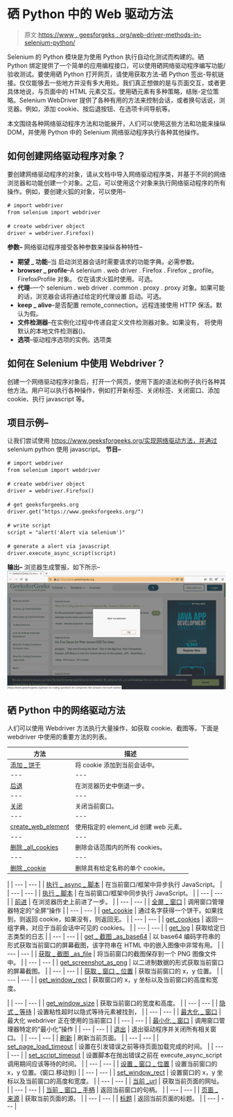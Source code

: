 # 硒 Python 中的 Web 驱动方法

> 原文:[https://www . geesforgeks . org/web-driver-methods-in-selenium-python/](https://www.geeksforgeeks.org/web-driver-methods-in-selenium-python/)

Selenium 的 Python 模块是为使用 Python 执行自动化测试而构建的。硒 Python 绑定提供了一个简单的应用编程接口，可以使用硒网络驱动程序编写功能/验收测试。要使用硒 Python 打开网页，请使用获取方法-硒 Python 签出-导航链接。仅仅能够去一些地方并没有多大用处。我们真正想做的是与页面交互，或者更具体地说，与页面中的 HTML 元素交互。使用硒元素有多种策略，结账-定位策略。Selenium WebDriver 提供了各种有用的方法来控制会话，或者换句话说，浏览器。例如，添加 cookie、按后退按钮、在选项卡间导航等。

本文围绕各种网络驱动程序方法和功能展开，人们可以使用这些方法和功能来操纵 DOM，并使用 Python 中的 Selenium 网络驱动程序执行各种其他操作。

## 如何创建网络驱动程序对象？

要创建网络驱动程序的对象，请从文档中导入网络驱动程序类，并基于不同的网络浏览器和功能创建一个对象。之后，可以使用这个对象来执行网络驱动程序的所有操作。例如，要创建火狐的对象，可以使用–

```
# import webdriver
from selenium import webdriver

# create webdriver object
driver = webdriver.Firefox()

```

**参数–**
网络驱动程序接受各种参数来操纵各种特性–

*   **期望 _ 功能**–当
    启动浏览器会话时需要请求的功能字典。必需参数。
*   **browser _ profile**–A selenium . web driver . Firefox . Firefox _ profile。FirefoxProfile 对象。
    仅在请求火狐时使用。可选。
*   **代理**–一个 selenium . web driver . common . proxy . proxy 对象。如果可能的话，浏览器会话将通过给定的代理设置
    启动。可选。
*   **keep _ alive**–是否配置 remote_connection。远程连接使用
    HTTP 保活。默认为假。
*   **文件检测器**–在实例化过程中传递自定义文件检测器对象。如果没有，
    将使用默认的本地文件检测器()。
*   **选项**–驱动程序选项的实例。选项类

## 如何在 Selenium 中使用 Webdriver？

创建一个网络驱动程序对象后，打开一个网页，使用下面的语法和例子执行各种其他方法。用户可以执行各种操作，例如打开新标签、关闭标签、关闭窗口、添加 cookie、执行 javascript 等。

## 项目示例–

让我们尝试使用 https://www.geeksforgeeks.org/实现网络驱动方法，并通过 selenium python 使用 javascript。
**节目–**

```
# import webdriver
from selenium import webdriver

# create webdriver object
driver = webdriver.Firefox()

# get geeksforgeeks.org
driver.get("https://www.geeksforgeeks.org/")

# write script
script = "alert('Alert via selenium')"

# generate a alert via javascript
driver.execute_async_script(script)
```

**输出–**
浏览器生成警报，如下所示–
![javascript-method-Selenium-Python](img/bcf58af7150b7b6ee6f9c96adaf973d9.png)

## 硒 Python 中的网络驱动方法

人们可以使用 Webdriver 方法执行大量操作，如获取 cookie、截图等。下面是 webdriver 中使用的重要方法的列表。

| 方法 | 描述 |
| --- | --- |
| [添加 _ 饼干](https://www.geeksforgeeks.org/add_cookie-driver-method-selenium-python/) | 将 cookie 添加到当前会话中。 |
| --- | --- |
| [后退](https://www.geeksforgeeks.org/back-driver-method-selenium-python/?ref=rp) | 在浏览器历史中倒退一步。 |
| --- | --- |
| [关闭](https://www.geeksforgeeks.org/close-driver-method-selenium-python/?ref=rp) | 关闭当前窗口。 |
| --- | --- |
| [create_web_element](https://www.geeksforgeeks.org/create_web_element-driver-method-selenium-python/?ref=rp) | 使用指定的 element_id 创建 web 元素。 |
| --- | --- |
| [删除 _all_cookies](https://www.geeksforgeeks.org/delete_all_cookies-driver-method-selenium-python/?ref=rp) | 删除会话范围内的所有 cookies。 |
| --- | --- |
| [删除 _cookie](https://www.geeksforgeeks.org/delete_cookie-driver-method-selenium-python/?ref=rp) | 删除具有给定名称的单个 cookie。

 |
| --- | --- |
| [执行 _ async _ 脚本](https://www.geeksforgeeks.org/execute_async_script-driver-method-selenium-python/) | 在当前窗口/框架中异步执行 JavaScript。 |
| --- | --- |
| [执行 _ 脚本](https://geeksforgeeks.org/execute_script-driver-method-selenium-python/) | 在当前窗口/框架中同步执行 JavaScript。 |
| --- | --- |
| [前进](https://www.geeksforgeeks.org/forward-driver-method-selenium-python/) | 在浏览器历史上前进了一步。 |
| --- | --- |
| [全屏 _ 窗口](https://www.geeksforgeeks.org/fullscreen_window-driver-method-selenium-python/) | 调用窗口管理器特定的“全屏”操作 |
| --- | --- |
| [get_cookie](https://www.geeksforgeeks.org/add_cookie-driver-method-selenium-python/?ref=rp) | 通过名字获得一个饼干。如果找到，则返回 cookie，如果没有，则返回无。 |
| --- | --- |
| [get_cookies](https://www.geeksforgeeks.org/get_cookies-driver-method-selenium-python/?ref=rp) | 返回一组字典，对应于当前会话中可见的 cookies。 |
| --- | --- |
| [get_log](https://www.geeksforgeeks.org/get_log-driver-method-selenium-python/?ref=rp) | 获取给定日志类型的日志 |
| --- | --- |
| [get _ 截图 _as_base64](https://www.geeksforgeeks.org/get_screenshot_as_base64-driver-method-selenium-python/?ref=rp) | 以 base64 编码字符串的形式获取当前窗口的屏幕截图，该字符串在 HTML 中的嵌入图像中非常有用。 |
| --- | --- |
| [获取 _ 截图 _as_file](https://www.geeksforgeeks.org/get_screenshot_as_file-driver-method-selenium-python/?ref=rp) | 将当前窗口的截图保存到一个 PNG 图像文件中。 |
| --- | --- |
| [get_screenshot_as_png](https://www.geeksforgeeks.org/get_screenshot_as_png-driver-method-selenium-python/?ref=rp) | 以二进制数据的形式获取当前窗口的屏幕截图。 |
| --- | --- |
| [获取 _ 窗口 _ 位置](https://www.geeksforgeeks.org/get_window_position-driver-method-selenium-python/?ref=rp) | 获取当前窗口的 x，y 位置。 |
| --- | --- |
| [get_window_rect](https://www.geeksforgeeks.org/get_window_rect-driver-method-selenium-python/?ref=rp) | 获取窗口的 x，y 坐标以及当前窗口的高度和宽度。

 |
| --- | --- |
| [get_window_size](https://www.geeksforgeeks.org/get_window_size-driver-method-selenium-python/) | 获取当前窗口的宽度和高度。 |
| --- | --- |
| [隐式 _ 等待](https://www.geeksforgeeks.org/implicitly_wait-driver-method-selenium-python/?ref=rp) | 设置粘性超时以隐式等待元素被找到， |
| --- | --- |
| [最大化 _ 窗口](https://www.geeksforgeeks.org/maximize_window-driver-method-selenium-python/?ref=rp) | 最大化 webdriver 正在使用的当前窗口 |
| --- | --- |
| [最小化 _ 窗口](https://www.geeksforgeeks.org/minimize_window-driver-method-selenium-python/?ref=rp) | 调用窗口管理器特定的“最小化”操作 |
| --- | --- |
| [退出](https://www.geeksforgeeks.org/quit-driver-method-selenium-python/) | 退出驱动程序并关闭所有相关窗口。 |
| --- | --- |
| [刷新](https://www.geeksforgeeks.org/refresh-driver-method-selenium-python/) | 刷新当前页面。 |
| --- | --- |
| [set_page_load_timeout](https://www.geeksforgeeks.org/set_page_load_timeout-driver-method-selenium-python/?ref=rp) | 设置在引发错误之前等待页面加载完成的时间。 |
| --- | --- |
| [set_script_timeout](https://www.geeksforgeeks.org/set_script_timeout-driver-method-selenium-python/?ref=rp) | 设置脚本在抛出错误之前在 execute_async_script 调用期间应该等待的时间。 |
| --- | --- |
| [设置 _ 窗口 _ 位置](https://geeksforgeeks.org/set_window_position-driver-method-selenium-python/) | 设置当前窗口的 x，y 位置。(窗口.移动到) |
| --- | --- |
| [set_window_rect](https://geeksforgeeks.org/set_window_rect-driver-method-selenium-python/) | 设置窗口的 x，y 坐标以及当前窗口的高度和宽度。 |
| --- | --- |
| [当前 _url](https://geeksforgeeks.org/current_url-driver-method-selenium-python/) | 获取当前页面的网址。 |
| --- | --- |
| [当前 _ 窗口 _ 手柄](https://geeksforgeeks.org/current_window_handle-driver-method-selenium-python/) | 返回当前窗口的句柄。 |
| --- | --- |
| [页面 _ 来源](https://geeksforgeeks.org/page_source-driver-method-selenium-python/) | 获取当前页面的源。 |
| --- | --- |
| [标题](https://geeksforgeeks.org/title-driver-method-selenium-python/) | 返回当前页面的标题。 |
| --- | --- |